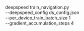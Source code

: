 deepspeed train_navigation.py \
    --deepspeed_config ds_config.json \
    --per_device_train_batch_size 1 \
    --gradient_accumulation_steps 4